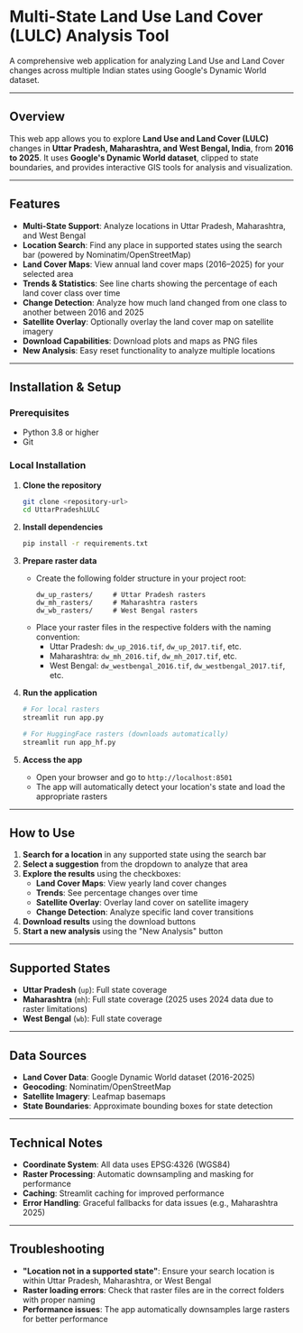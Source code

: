 # Multi-State Land Use Land Cover (LULC) Analysis Tool

A comprehensive web application for analyzing Land Use and Land Cover changes across multiple Indian states using Google's Dynamic World dataset.

---

## Overview

This web app allows you to explore **Land Use and Land Cover (LULC)** changes in **Uttar Pradesh, Maharashtra, and West Bengal, India**, from **2016 to 2025**. It uses **Google's Dynamic World dataset**, clipped to state boundaries, and provides interactive GIS tools for analysis and visualization.

---

## Features

- **Multi-State Support**: Analyze locations in Uttar Pradesh, Maharashtra, and West Bengal
- **Location Search**: Find any place in supported states using the search bar (powered by Nominatim/OpenStreetMap)
- **Land Cover Maps**: View annual land cover maps (2016–2025) for your selected area
- **Trends & Statistics**: See line charts showing the percentage of each land cover class over time
- **Change Detection**: Analyze how much land changed from one class to another between 2016 and 2025
- **Satellite Overlay**: Optionally overlay the land cover map on satellite imagery
- **Download Capabilities**: Download plots and maps as PNG files
- **New Analysis**: Easy reset functionality to analyze multiple locations

---

## Installation & Setup

### Prerequisites
- Python 3.8 or higher
- Git

### Local Installation

1. **Clone the repository**
   ```bash
   git clone <repository-url>
   cd UttarPradeshLULC
   ```

2. **Install dependencies**
   ```bash
   pip install -r requirements.txt
   ```

3. **Prepare raster data**
   - Create the following folder structure in your project root:
     ```
     dw_up_rasters/     # Uttar Pradesh rasters
     dw_mh_rasters/     # Maharashtra rasters  
     dw_wb_rasters/     # West Bengal rasters
     ```
   - Place your raster files in the respective folders with the naming convention:
     - Uttar Pradesh: `dw_up_2016.tif`, `dw_up_2017.tif`, etc.
     - Maharashtra: `dw_mh_2016.tif`, `dw_mh_2017.tif`, etc.
     - West Bengal: `dw_westbengal_2016.tif`, `dw_westbengal_2017.tif`, etc.

4. **Run the application**
   ```bash
   # For local rasters
   streamlit run app.py
   
   # For HuggingFace rasters (downloads automatically)
   streamlit run app_hf.py
   ```

5. **Access the app**
   - Open your browser and go to `http://localhost:8501`
   - The app will automatically detect your location's state and load the appropriate rasters

---

## How to Use

1. **Search for a location** in any supported state using the search bar
2. **Select a suggestion** from the dropdown to analyze that area
3. **Explore the results** using the checkboxes:
   - **Land Cover Maps**: View yearly land cover changes
   - **Trends**: See percentage changes over time
   - **Satellite Overlay**: Overlay land cover on satellite imagery
   - **Change Detection**: Analyze specific land cover transitions
4. **Download results** using the download buttons
5. **Start a new analysis** using the "New Analysis" button

---

## Supported States

- **Uttar Pradesh** (`up`): Full state coverage
- **Maharashtra** (`mh`): Full state coverage (2025 uses 2024 data due to raster limitations)
- **West Bengal** (`wb`): Full state coverage

---

## Data Sources

- **Land Cover Data**: Google Dynamic World dataset (2016-2025)
- **Geocoding**: Nominatim/OpenStreetMap
- **Satellite Imagery**: Leafmap basemaps
- **State Boundaries**: Approximate bounding boxes for state detection

---

## Technical Notes

- **Coordinate System**: All data uses EPSG:4326 (WGS84)
- **Raster Processing**: Automatic downsampling and masking for performance
- **Caching**: Streamlit caching for improved performance
- **Error Handling**: Graceful fallbacks for data issues (e.g., Maharashtra 2025)

---

## Troubleshooting

- **"Location not in a supported state"**: Ensure your search location is within Uttar Pradesh, Maharashtra, or West Bengal
- **Raster loading errors**: Check that raster files are in the correct folders with proper naming
- **Performance issues**: The app automatically downsamples large rasters for better performance
